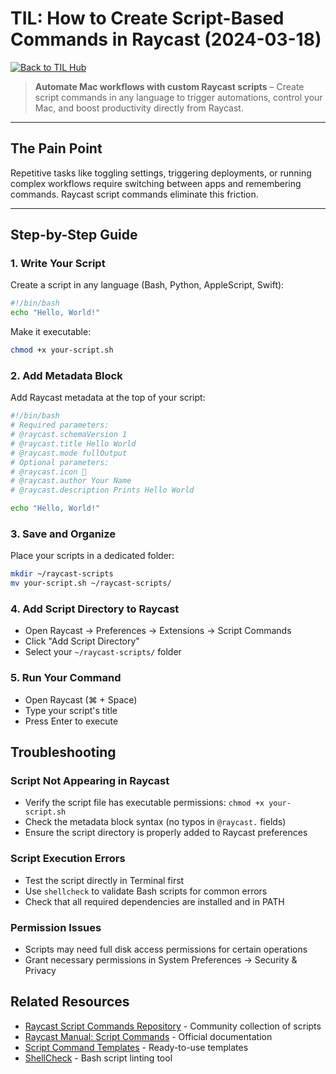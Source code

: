 

# TIL: How to Create Script-Based Commands in Raycast (2024-03-18)

[![Back to TIL Hub](https://img.shields.io/badge/←%20Back%20to-TIL%20Hub-blue?style=for-the-badge)](README.md)

> **Automate Mac workflows with custom Raycast scripts** – Create script commands in any language to trigger automations, control your Mac, and boost productivity directly from Raycast.

---

## The Pain Point

Repetitive tasks like toggling settings, triggering deployments, or running complex workflows require switching between apps and remembering commands. Raycast script commands eliminate this friction.

---

## Step-by-Step Guide

### 1. Write Your Script

Create a script in any language (Bash, Python, AppleScript, Swift):

```bash
#!/bin/bash
echo "Hello, World!"
```

Make it executable:

```bash
chmod +x your-script.sh
```

### 2. Add Metadata Block

Add Raycast metadata at the top of your script:

```bash
#!/bin/bash
# Required parameters:
# @raycast.schemaVersion 1
# @raycast.title Hello World
# @raycast.mode fullOutput
# Optional parameters:
# @raycast.icon 🤖
# @raycast.author Your Name
# @raycast.description Prints Hello World

echo "Hello, World!"
```

### 3. Save and Organize

Place your scripts in a dedicated folder:

```bash
mkdir ~/raycast-scripts
mv your-script.sh ~/raycast-scripts/
```

### 4. Add Script Directory to Raycast

- Open Raycast → Preferences → Extensions → Script Commands
- Click "Add Script Directory"
- Select your `~/raycast-scripts/` folder

### 5. Run Your Command

- Open Raycast (⌘ + Space)
- Type your script's title
- Press Enter to execute

## Troubleshooting

### Script Not Appearing in Raycast

- Verify the script file has executable permissions: `chmod +x your-script.sh`
- Check the metadata block syntax (no typos in `@raycast.` fields)
- Ensure the script directory is properly added to Raycast preferences

### Script Execution Errors

- Test the script directly in Terminal first
- Use `shellcheck` to validate Bash scripts for common errors
- Check that all required dependencies are installed and in PATH

### Permission Issues

- Scripts may need full disk access permissions for certain operations
- Grant necessary permissions in System Preferences → Security & Privacy

## Related Resources

- [Raycast Script Commands Repository](https://github.com/raycast/script-commands) - Community collection of scripts
- [Raycast Manual: Script Commands](https://manual.raycast.com/script-commands) - Official documentation
- [Script Command Templates](https://github.com/raycast/script-commands/tree/master/templates) - Ready-to-use templates
- [ShellCheck](https://www.shellcheck.net/) - Bash script linting tool

